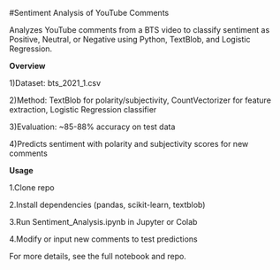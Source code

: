#Sentiment Analysis of YouTube Comments

Analyzes YouTube comments from a BTS video to classify sentiment as Positive, Neutral, or Negative using Python, TextBlob, and Logistic Regression.

**Overview**

1)Dataset: bts_2021_1.csv

2)Method: TextBlob for polarity/subjectivity, CountVectorizer for feature extraction, Logistic Regression classifier

3)Evaluation: ~85-88% accuracy on test data

4)Predicts sentiment with polarity and subjectivity scores for new comments

**Usage**

1.Clone repo

2.Install dependencies (pandas, scikit-learn, textblob)

3.Run Sentiment_Analysis.ipynb in Jupyter or Colab

4.Modify or input new comments to test predictions


For more details, see the full notebook and repo.
